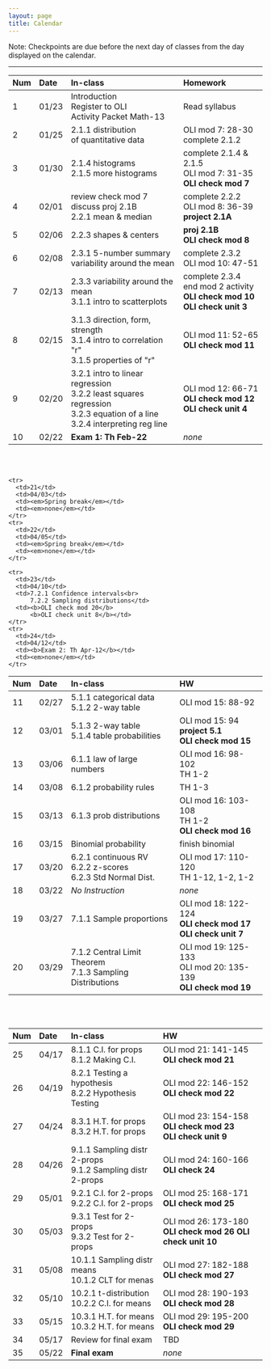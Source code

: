 ```yaml
---
layout: page
title: Calendar
---
```


Note: Checkpoints are due before the next day of classes from the day displayed on the calendar.

-----

<table>
  <thead>
    <tr>
      <th align="left">Num</th>
      <th align="left">Date</th>
      <th align="left">In-class</th>
      <th align="left">Homework</th>
    </tr>
  </thead>
  <tbody>
    <tr>
      <td>1</td>
      <td>01/23</td>
      <td>Introduction<br>Register to OLI<br>
          Activity Packet Math-13</td>
      <td>Read syllabus</td>
    </tr>
    <tr>
      <td>2</td>
      <td>01/25</td>
      <td>2.1.1 distribution<br>of quantitative data</td>
      <td>OLI mod 7: 28-30<br>complete 2.1.2</td>
    </tr>
    <tr>
      <td>3</td>
      <td>01/30</td>
      <td>2.1.4 histograms<br>2.1.5 more histograms</td>
      <td>complete 2.1.4 & 2.1.5<br>
          OLI mod 7: 31-35<br>
          <b>OLI check mod 7</b></td>
    </tr>
    <tr>
      <td>4</td>
      <td>02/01</td>
      <td>review check mod 7<br>
      	  discuss proj 2.1B<br>
          2.2.1 mean & median</td>
      <td>complete 2.2.2<br>
          OLI mod 8: 36-39<br>
          <b>project 2.1A</b></td>
    </tr>
    <tr>
      <td>5</td>
      <td>02/06</td>
      <td>2.2.3 shapes & centers</td>
      <td><b>proj 2.1B</b><br>
          <b>OLI check mod 8</b></td>
    </tr>
    <tr>
      <td>6</td>
      <td>02/08</td>
      <td>2.3.1 5-number summary<br>variability around the mean</td>
      <td>complete 2.3.2<br>OLI mod 10: 47-51</td>
    </tr>
    <tr>
      <td>7</td>
      <td>02/13</td>
      <td>2.3.3 variability around the mean<br>
          3.1.1 intro to scatterplots</td>
      <td>complete 2.3.4<br>end mod 2 activity<br>
          <b>OLI check mod 10</b><br>
      	  <b>OLI check unit 3</b></td>
    </tr>
    <tr>
      <td>8</td>
      <td>02/15</td>
      <td>3.1.3 direction, form, strength<br>
          3.1.4 intro to correlation "r"<br>
          3.1.5 properties of "r"</td>
      <td>OLI mod 11: 52-65<br>
          <b>OLI check mod 11</b></td>
    </tr>
    <tr>
      <td>9</td>
      <td>02/20</td>
      <td>3.2.1 intro to linear regression<br>
          3.2.2 least squares regression<br>
          3.2.3 equation of a line<br>
          3.2.4 interpreting reg line</td>
      <td>OLI mod 12: 66-71<br>
          <b>OLI check mod 12</b><br>
          <b>OLI check unit 4</b></td>
    </tr>
    <tr>
      <td>10</td>
      <td>02/22</td>
      <td><b>Exam 1: Th Feb-22</b></td>
      <td><em>none</em></td>
    </tr>
  </tbody>
 </table>

<br>
<br>

<table>
  <thead>
    <tr>
      <th align="left">Num</th>
      <th align="left">Date</th>
      <th align="left">In-class</th>
      <th align="left">HW</th>
    </tr>
  </thead>
  <tbody>
    <tr>
      <td>11</td>
      <td>02/27</td>
      <td>5.1.1 categorical data<br>5.1.2 2-way table</td>
      <td>OLI mod 15: 88-92</td>
    </tr>
    <tr>
      <td>12</td>
      <td>03/01</td>
      <td>5.1.3 2-way table<br>
      	  5.1.4 table probabilities</td>
      <td>OLI mod 15: 94<br>
      	  <b>project 5.1</b><br>
          <b>OLI check mod 15</b></td>
    </tr>
    <tr>
      <td>13</td>
      <td>03/06</td>
      <td>6.1.1 law of large numbers</td>
      <td>OLI mod 16: 98-102<br>
          TH 1-2</td>
    </tr>
    <tr>
      <td>14</td>
      <td>03/08</td>
      <td>6.1.2 probability rules</td>
      <td>TH 1-3</td>
    </tr>
    <tr>
      <td>15</td>
      <td>03/13</td>
      <td>6.1.3 prob distributions</td>
      <td>OLI mod 16: 103-108<br>
          TH 1-2<br>
          <b>OLI check mod 16</b></td>
    </tr>
    <tr>
      <td>16</td>
      <td>03/15</td>
      <td>Binomial probability</td>
      <td>finish binomial</td>
    </tr>
    <tr>
      <td>17</td>
      <td>03/20</td>
      <td>6.2.1 continuous RV<br>
          6.2.2 z-scores<br>
          6.2.3 Std Normal Dist.</td>
      <td>OLI mod 17: 110-120<br>
          TH 1-12, 1-2, 1-2</td>
    </tr>
    <tr>
      <td>18</td>
      <td>03/22</td>
      <td><em>No Instruction</em></td>
      <td><em>none</em></td>
    </tr>
    <tr>
      <td>19</td>
      <td>03/27</td>
      <td>7.1.1 Sample proportions</td>
      <td>OLI mod 18: 122-124<br>
      	  <b>OLI check mod 17</b><br>
      	  <b>OLI check unit 7</b></td>
    </tr>
    <tr>
      <td>20</td>
      <td>03/29</td>
      <td>7.1.2 Central Limit Theorem<br>
          7.1.3 Sampling Distributions</td>
      <td>OLI mod 19: 125-133<br>
      	  OLI mod 20: 135-139<br>
      	  <b>OLI check mod 19</b></td>
    </tr>

    <tr>
      <td>21</td>
      <td>04/03</td>
      <td><em>Spring break</em></td>
      <td><em>none</em></td>
    </tr>
    <tr>
      <td>22</td>
      <td>04/05</td>
      <td><em>Spring break</em></td>
      <td><em>none</em></td>
    </tr>

    <tr>
      <td>23</td>
      <td>04/10</td>
      <td>7.2.1 Confidence intervals<br>
      	  7.2.2 Sampling distributions</td>
      <td><b>OLI check mod 20</b>
      	  <b>OLI check unit 8</b></td>
    </tr>
    <tr>
      <td>24</td>
      <td>04/12</td>
      <td><b>Exam 2: Th Apr-12</b></td>
      <td><em>none</em></td>
    </tr>
  </tbody>
 </table>

<br>
<br>

<table>
  <thead>
    <tr>
      <th align="left">Num</th>
      <th align="left">Date</th>
      <th align="left">In-class</th>
      <th align="left">HW</th>
    </tr>
  </thead>
  <tbody>
    <tr>
      <td>25</td>
      <td>04/17</td>
      <td>8.1.1 C.I. for props<br>
          8.1.2 Making C.I.</td>
      <td>OLI mod 21: 141-145<br>
      	  <b>OLI check mod 21</b></td>
    </tr>
    <tr>
      <td>26</td>
      <td>04/19</td>
      <td>8.2.1 Testing a hypothesis<br>
          8.2.2 Hypothesis Testing</td>
      <td>OLI mod 22: 146-152<br>
      	  <b>OLI check mod 22</b></td>
    </tr>
    <tr>
      <td>27</td>
      <td>04/24</td>
      <td>8.3.1 H.T. for props<br>
          8.3.2 H.T. for props</td>
      <td>OLI mod 23: 154-158<br>
      	  <b>OLI check mod 23</b><br>
      	  <b>OLI check unit 9</b></td>
    </tr>
    <tr>
      <td>28</td>
      <td>04/26</td>
      <td>9.1.1 Sampling distr 2-props<br>
          9.1.2 Sampling distr 2-props</td>
      <td>OLI mod 24: 160-166<br>
          <b>OLI check 24</b></td>
    </tr>
    <tr>
      <td>29</td>
      <td>05/01</td>
      <td>9.2.1 C.I. for 2-props<br>
          9.2.2 C.I. for 2-props</td>
      <td>OLI mod 25: 168-171<br>
      	  <b>OLI check mod 25</b></td>
    </tr>
    <tr>
      <td>30</td>
      <td>05/03</td>
      <td>9.3.1 Test for 2-props<br>
          9.3.2 Test for 2-props</td>
      <td>OLI mod 26: 173-180<br>
          <b>OLI check mod 26</b>
          <b>OLI check unit 10</b></td>
    </tr>
    <tr>
      <td>31</td>
      <td>05/08</td>
      <td>10.1.1 Sampling distr means<br>
          10.1.2 CLT for menas</td>
      <td>OLI mod 27: 182-188<br>
          <b>OLI check mod 27</b></td>
    </tr>
    <tr>
      <td>32</td>
      <td>05/10</td>
      <td>10.2.1 t-distribution<br>
          10.2.2 C.I. for means</td>
      <td>OLI mod 28: 190-193<br>
          <b>OLI check mod 28</b></td>
    </tr>
    <tr>
      <td>33</td>
      <td>05/15</td>
      <td>10.3.1 H.T. for means<br>
          10.3.2 H.T. for means</td>
      <td>OLI mod 29: 195-200<br>
          <b>OLI check mod 29</b></td>
    </tr>
    <tr>
      <td>34</td>
      <td>05/17</td>
      <td>Review for final exam</td>
      <td>TBD</td>
    </tr>
    <tr>
      <td>35</td>
      <td>05/22</td>
      <td><b>Final exam</b></td>
      <td><em>none</em></td>
    </tr>
  </tbody>
 </table>


